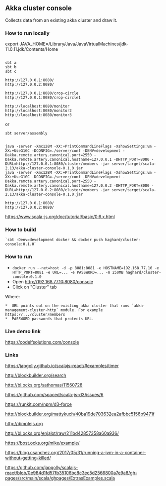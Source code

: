 ## Akka cluster console

Collects data from an existing akka cluster and draw it.    

### How to run locally

export JAVA_HOME=/Library/Java/JavaVirtualMachines/jdk-11.0.11.jdk/Contents/Home

```

sbt a
sbt b
sbt c

http://127.0.0.1:8080/
http://127.0.0.2:8080/

http://127.0.0.1:8080/crop-circle
http://127.0.0.1:8080/crop-circle1

http://localhost:8080/monitor
http://localhost:8080/monitor2
http://localhost:8080/monitor3

```

or

```
sbt server/assembly


java -server -Xmx128M -XX:+PrintCommandLineFlags -XshowSettings:vm -XX:+UseG1GC -DCONFIG=./server/conf -DENV=development -Dakka.remote.artery.canonical.port=2550 -Dakka.remote.artery.canonical.hostname=127.0.0.1 -DHTTP_PORT=8080 -DURL=http://127.0.0.1:8080/cluster/members -jar server/target/scala-2.13/akka-cluster-console-0.1.0.jar
java -server -Xmx128M -XX:+PrintCommandLineFlags -XshowSettings:vm -XX:+UseG1GC -DCONFIG=./server/conf -DENV=development -Dakka.remote.artery.canonical.port=2550 -Dakka.remote.artery.canonical.hostname=127.0.0.2 -DHTTP_PORT=8080 -DURL=http://127.0.0.2:8080/cluster/members -jar server/target/scala-2.13/akka-cluster-console-0.1.0.jar

http://127.0.0.1:8080/
http://127.0.0.2:8080/

```

https://www.scala-js.org/doc/tutorial/basic/0.6.x.html


###  How to build

    `sbt -Denv=development docker && docker push haghard/cluster-console:0.1.0`



### How to run

* `docker run --net=host -d -p 8081:8081 -e HOSTNAME=192.168.77.10 -e HTTP_PORT=8081 -e URL=... -e PASSWORD=... -m 250MB haghard/cluster-console:0.1.0`
*  Open http://192.168.77.10:8080/console
*  Click on "Cluster" tab

Where:

    *  URL points out on the existing akka cluster that runs `akka-management-cluster-http` module. For example https://.../cluster/members
    *  PASSWORD passwords that protects URL.


### Live demo link
https://codelfsolutions.com/console  
	  

### Links
    
https://japgolly.github.io/scalajs-react/#examples/timer

http://blockbuilder.org/search

http://bl.ocks.org/sathomas/11550728

https://github.com/spaced/scala-js-d3/issues/6

https://runkit.com/npm/d3-force
    
http://blockbuilder.org/mattykuch/40ba19de703632ea2afbbc5156b9471f
    
http://dimplejs.org
        
http://bl.ocks.org/enjalot/raw/211bd42857358a60a936/

https://bost.ocks.org/mike/example/

https://blog.csanchez.org/2017/05/31/running-a-jvm-in-a-container-without-getting-killed/

https://github.com/japgolly/scalajs-react/blob/0e984d1fd57fb35106bc8c3ec5d2566800a7e9a8/gh-pages/src/main/scala/ghpages/ExtrasExamples.scala